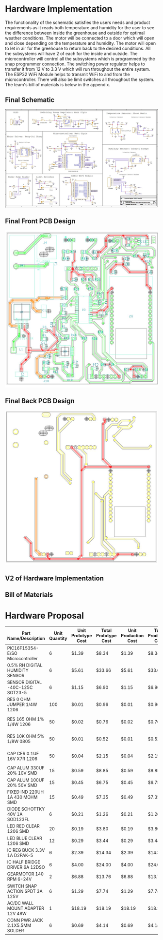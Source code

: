 # Hardware Implementation

The functionality of the schematic satisfies the users needs and product requirements as it reads both temperature and humidity for the user to see the difference between inside the greenhouse and outside for optimal weather conditions. The motor will be connected to a door which will open and close depending on the temperature and humidity. The motor will open to let in air for the greehouse to return back to the desired conditions. All the subsystems will have 2 of each for the inside and outside. The microcontroller will control all the subsystems which is programmed by the snap programmer connection. The switching power regulator helps to transfer it from 12 V to 3.3 V which will run throughout the entire system. The ESP32 WiFi Module helps to transmit WiFi to and from the microcontroller. There will also be limit switches all throughout the system. The team's bill of materials is below in the appendix.

## Final Schematic
![Final Schematic](https://raw.githubusercontent.com/EGR314Team308/Team308.github.io/main/FinalSchematic.JPG)
## Final Front PCB Design
![Final PCb Front](https://raw.githubusercontent.com/EGR314Team308/Team308.github.io/main/FinalPCBFront.JPG)
## Final Back PCB Design
![Final PCB Back](https://raw.githubusercontent.com/EGR314Team308/Team308.github.io/main/FinalPCBBack.JPG)
## V2 of Hardware Implementation 

## Bill of Materials
# Hardware Proposal

| Part Name/Description            | Unit Quantity | Unit Prototype Cost | Total Prototype Cost | Unit Production Cost | Total Production Cost | Manufacturer                | Manufacturer Part # | Vendor Link     | Datasheet Link    | Supplier | Supplier Part #             | # Ordered | Date Ordered | # Received | Surplus | Schematic Reference Designators |
|----------------------------------|---------------|---------------------|----------------------|----------------------|-----------------------|-----------------------------|---------------------|-----------------|-------------------|----------|-----------------------------|-----------|--------------|------------|---------|---------------------------------|
| PIC16F15354-E/SO Microcontroller |             6 |               $1.39 |                $8.34 |                $1.39 |                 $8.34 | Microchip Technology        | PIC16F15354-E/SO    | Link to product | Link to datasheet | Digikey  | PIC16F15354-E/SO-ND         |         6 |    2/18/2024 |            |      -6 |                                 |
| 0.5% RH DIGITAL HUMIDITY SENSOR  |             6 |               $5.61 |               $33.66 |                $5.61 |                $33.66 | Texas Instruments           | HDC3021DEHR         | Link to product | Link to datasheet | Digikey  | 296-HDC3021DEHRTR-ND        |         6 |    2/18/2024 |            |      -6 | U3                              |
| SENSOR DIGITAL -40C-125C SOT23-5 |             6 |               $1.15 |                $6.90 |                $1.15 |                 $6.90 | Microchip Technology        | TC74A4-3.3VCTTR     | Link to product | Link to datasheet | Digikey  | TC74A4-3.3VCTDKR-ND         |         6 |    2/18/2024 |            |      -6 | U2                              |
| RES 0 OHM JUMPER 1/4W 1206       |           100 |               $0.01 |                $0.96 |                $0.01 |                 $0.96 | Stackpole Electronics Inc   | RMCF1206ZT0R00      | Link to product | Link to datasheet | Digikey  | RMCF1206ZT0R00CT-ND         |       100 |    2/18/2024 |            |    -100 |                                 |
| RES 165 OHM 1% 1/4W 1206         |            50 |               $0.02 |                $0.76 |                $0.02 |                 $0.76 | Stackpole Electronics Inc   | RMCF1206FT165R      | Link to product | Link to datasheet | Digikey  | 738-RMCF1206FT165RCT-ND     |        50 |    2/18/2024 |            |     -50 |                                 |
| RES 10K OHM 5% 1/8W 0805         |            50 |               $0.01 |                $0.52 |                $0.01 |                 $0.52 | Stackpole Electronics Inc   | RMCF0805JT10K0      | Link to product | Link to datasheet | Digikey  | RMCF0805JT10K0DKR-ND        |        50 |    2/18/2024 |            |     -50 | R1,R2,R3,R4                     |
| CAP CER 0.1UF 16V X7R 1206       |            50 |               $0.04 |                $2.15 |                $0.04 |                 $2.15 | KEMET                       | C1206C104K4RAC7800  | Link to product | Link to datasheet | Digikey  | 399-C1206C104K4RAC7800CT-ND |        50 |    2/18/2024 |            |     -50 | C1, C2, C3, C4                  |
| CAP ALUM 330UF 20% 10V SMD       |            15 |               $0.59 |                $8.85 |                $0.59 |                 $8.85 | Rubycon                     | 10SKV330M8X10.5     | Link to product | Link to datasheet | Digikey  | 1189-3065-1-ND              |         6 |    2/18/2024 |            |     -15 |                                 |
| CAP ALUM 100UF 20% 50V SMD       |            15 |               $0.45 |                $6.75 |                $0.45 |                 $6.75 | Nichicon                    | UWT1H101MNL1GS      | Link to product | Link to datasheet | Digikey  | 493-2226-1-ND               |         6 |    2/18/2024 |            |     -15 |                                 |
| FIXED IND 220UH 1A 430 MOHM SMD  |            15 |               $0.49 |                $7.35 |                $0.49 |                 $7.35 | Murata Power Solutions Inc. | 48221SC             | Link to product | Link to datasheet | Digikey  | 811-3602-1-ND               |         6 |    2/18/2024 |            |     -15 |                                 |
| DIODE SCHOTTKY 40V 1A SOD123FL   |             6 |               $0.21 |                $1.26 |                $0.21 |                 $1.26 | SMC Diode Solutions         | DSS14U              | Link to product | Link to datasheet | Digikey  | 1655-DSS14UCT-ND            |         6 |    2/18/2024 |            |      -6 |                                 |
| LED RED CLEAR 1206 SMD           |            20 |               $0.19 |                $3.80 |                $0.19 |                 $3.80 | Lite-On Inc.                | LTST-C150KRKT       | Link to product | Link to datasheet | Digikey  | 160-1405-1-ND               |        20 |    2/18/2024 |            |     -20 |                                 |
| LED BLUE CLEAR 1206 SMD          |            12 |               $0.29 |                $3.44 |                $0.29 |                 $3.44 | Lite-On Inc.                | LTST-C150TBKT       | Link to product | Link to datasheet | Digikey  | 160-1643-1-ND               |        12 |    2/18/2024 |            |     -12 |                                 |
| IC REG BUCK 3.3V 1A D2PAK-5      |             6 |               $2.39 |               $14.34 |                $2.39 |                $14.34 | ON Semi                     | LM2575D2T-3.3R4G    | Link to product | Link to datasheet | Digikey  | LM2575D2T-3.3R4GOSCT-ND     |         6 |    2/18/2024 |            |      -6 |                                 |
| IC HALF BRIDGE DRIVER 6A 12DSO   |             6 |               $4.00 |               $24.00 |                $4.00 |                $24.00 | 	Infineon Technologies       | IFX9201SGAUMA1      | Link to product | Link to datasheet | Digikey  | IFX9201SGAUMA1CT-ND         |         6 |    2/18/2024 |            |      -6 |                                 |
| GEARMOTOR 140 RPM 6-24V          |             2 |               $6.88 |               $13.76 |                $6.88 |                $13.76 | Sparkfun Electronics        | 	ROB-15277           | Link to product | Link to datasheet | Digikey  | 1568-ROB-15277-ND           |         2 |    2/18/2024 |            |      -2 |                                 |
| SWITCH SNAP ACTION SPDT 3A 125V  |             6 |               $1.29 |                $7.74 |                $1.29 |                 $7.74 | E-Switch                    | SS0750303F050P1A    | Link to product | Link to datasheet | Digikey  | EG4927-ND                   |         6 |    2/18/2024 |            |      -6 |                                 |
| AC/DC WALL MOUNT ADAPTER 12V 48W |             1 |              $18.19 |               $18.19 |               $18.19 |                $18.19 | Tri-Mag, LLC                | L6R48-120           | Link to product | Link to datasheet | Digikey  | 364-1285-ND                 |         1 |    2/18/2024 |            |      -1 |                                 |
| CONN PWR JACK 2.1X5.5MM SOLDER   |             6 |               $0.69 |                $4.14 |                $0.69 |                 $4.14 | CUI Devices                 | PJ-009A             | Link to product | Link to datasheet | Digikey  | CP-009A-ND                  |         6 |    2/18/2024 |            |      -6 |                                 |
